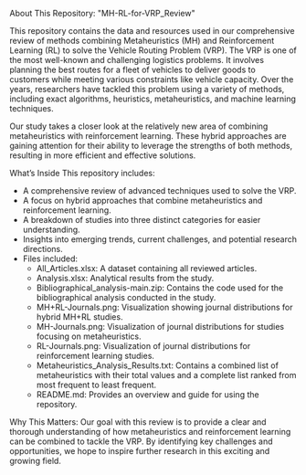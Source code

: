 About This Repository: "MH-RL-for-VRP_Review"

This repository contains the data and resources used in our comprehensive review of methods combining Metaheuristics (MH) and Reinforcement Learning (RL) to solve the Vehicle Routing Problem (VRP).
The VRP is one of the most well-known and challenging logistics problems. It involves planning the best routes for a fleet of vehicles to deliver goods to customers while meeting various constraints like vehicle capacity. Over the years, researchers have tackled this problem using a variety of methods, including exact algorithms, heuristics, metaheuristics, and machine learning techniques.

Our study takes a closer look at the relatively new area of combining metaheuristics with reinforcement learning. These hybrid approaches are gaining attention for their ability to leverage the strengths of both methods, resulting in more efficient and effective solutions.

What’s Inside This repository includes:
- A comprehensive review of advanced techniques used to solve the VRP.
- A focus on hybrid approaches that combine metaheuristics and reinforcement learning.
- A breakdown of studies into three distinct categories for easier understanding.
- Insights into emerging trends, current challenges, and potential research directions.
- Files included:
     - All_Articles.xlsx: A dataset containing all reviewed articles.
  -  Analysis.xlsx: Analytical results from the study.
   - Bibliographical_analysis-main.zip: Contains the code used for the bibliographical analysis conducted in the study.
   - MH+RL-Journals.png: Visualization showing journal distributions for hybrid MH+RL studies.
   - MH-Journals.png: Visualization of journal distributions for studies focusing on metaheuristics.
   - RL-Journals.png: Visualization of journal distributions for reinforcement learning studies.
   - Metaheuristics_Analysis_Results.txt: Contains a combined list of metaheuristics with their total values and a complete list ranked from most frequent to least 
     frequent.
   - README.md: Provides an overview and guide for using the repository.
     
Why This Matters:
Our goal with this review is to provide a clear and thorough understanding of how metaheuristics and reinforcement learning can be combined to tackle the VRP. By identifying key challenges and opportunities, we hope to inspire further research in this exciting and growing field.
